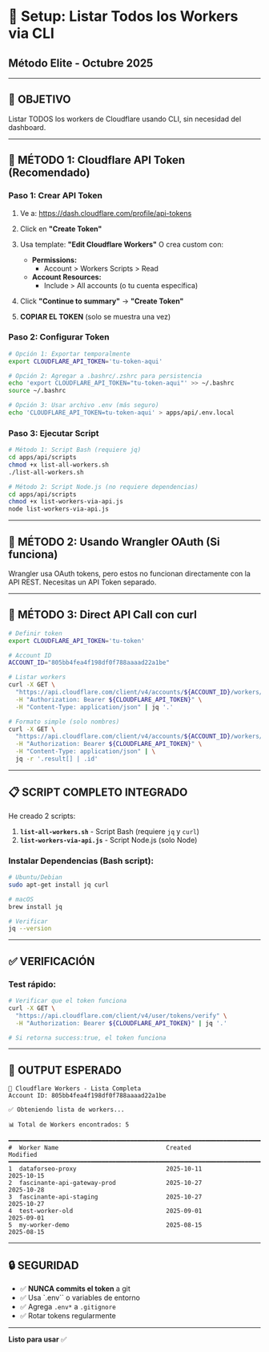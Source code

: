 # 🔧 Setup: Listar Todos los Workers via CLI
## Método Elite - Octubre 2025

---

## 🎯 **OBJETIVO**

Listar TODOS los workers de Cloudflare usando CLI, sin necesidad del dashboard.

---

## 🔑 **MÉTODO 1: Cloudflare API Token (Recomendado)**

### **Paso 1: Crear API Token**

1. Ve a: https://dash.cloudflare.com/profile/api-tokens
2. Click en **"Create Token"**
3. Usa template: **"Edit Cloudflare Workers"** O crea custom con:
   - **Permissions:**
     - Account > Workers Scripts > Read
   - **Account Resources:**
     - Include > All accounts (o tu cuenta específica)

4. Click **"Continue to summary"** → **"Create Token"**
5. **COPIAR EL TOKEN** (solo se muestra una vez)

### **Paso 2: Configurar Token**

```bash
# Opción 1: Exportar temporalmente
export CLOUDFLARE_API_TOKEN='tu-token-aqui'

# Opción 2: Agregar a .bashrc/.zshrc para persistencia
echo 'export CLOUDFLARE_API_TOKEN="tu-token-aqui"' >> ~/.bashrc
source ~/.bashrc

# Opción 3: Usar archivo .env (más seguro)
echo 'CLOUDFLARE_API_TOKEN=tu-token-aqui' > apps/api/.env.local
```

### **Paso 3: Ejecutar Script**

```bash
# Método 1: Script Bash (requiere jq)
cd apps/api/scripts
chmod +x list-all-workers.sh
./list-all-workers.sh

# Método 2: Script Node.js (no requiere dependencias)
cd apps/api/scripts
chmod +x list-workers-via-api.js
node list-workers-via-api.js
```

---

## 🔑 **MÉTODO 2: Usando Wrangler OAuth (Si funciona)**

Wrangler usa OAuth tokens, pero estos no funcionan directamente con la API REST. Necesitas un API Token separado.

---

## 🔑 **MÉTODO 3: Direct API Call con curl**

```bash
# Definir token
export CLOUDFLARE_API_TOKEN='tu-token'

# Account ID
ACCOUNT_ID="805bb4fea4f198df0f788aaaad22a1be"

# Listar workers
curl -X GET \
  "https://api.cloudflare.com/client/v4/accounts/${ACCOUNT_ID}/workers/scripts" \
  -H "Authorization: Bearer ${CLOUDFLARE_API_TOKEN}" \
  -H "Content-Type: application/json" | jq '.'

# Formato simple (solo nombres)
curl -X GET \
  "https://api.cloudflare.com/client/v4/accounts/${ACCOUNT_ID}/workers/scripts" \
  -H "Authorization: Bearer ${CLOUDFLARE_API_TOKEN}" \
  -H "Content-Type: application/json" | \
  jq -r '.result[] | .id'
```

---

## 📋 **SCRIPT COMPLETO INTEGRADO**

He creado 2 scripts:

1. **`list-all-workers.sh`** - Script Bash (requiere `jq` y `curl`)
2. **`list-workers-via-api.js`** - Script Node.js (solo Node)

### **Instalar Dependencias (Bash script):**

```bash
# Ubuntu/Debian
sudo apt-get install jq curl

# macOS
brew install jq

# Verificar
jq --version
```

---

## ✅ **VERIFICACIÓN**

### **Test rápido:**

```bash
# Verificar que el token funciona
curl -X GET \
  "https://api.cloudflare.com/client/v4/user/tokens/verify" \
  -H "Authorization: Bearer ${CLOUDFLARE_API_TOKEN}" | jq '.'

# Si retorna success:true, el token funciona
```

---

## 🎯 **OUTPUT ESPERADO**

```
🚀 Cloudflare Workers - Lista Completa
Account ID: 805bb4fea4f198df0f788aaaad22a1be

✅ Obteniendo lista de workers...

📊 Total de Workers encontrados: 5

━━━━━━━━━━━━━━━━━━━━━━━━━━━━━━━━━━━━━━━━━━━━━━━━━━━━━━━━━━━━━━━━━━━━━━━━
#  Worker Name                              Created                    Modified
━━━━━━━━━━━━━━━━━━━━━━━━━━━━━━━━━━━━━━━━━━━━━━━━━━━━━━━━━━━━━━━━━━━━━━━━
1  dataforseo-proxy                         2025-10-11                2025-10-15
2  fascinante-api-gateway-prod              2025-10-27                2025-10-28
3  fascinante-api-staging                   2025-10-27                2025-10-27
4  test-worker-old                          2025-09-01                2025-09-01
5  my-worker-demo                           2025-08-15                2025-08-15
```

---

## 🔒 **SEGURIDAD**

- ✅ **NUNCA commits el token** a git
- ✅ Usa `.env`` o variables de entorno
- ✅ Agrega `.env*` a `.gitignore`
- ✅ Rotar tokens regularmente

---

**Listo para usar** ✅

